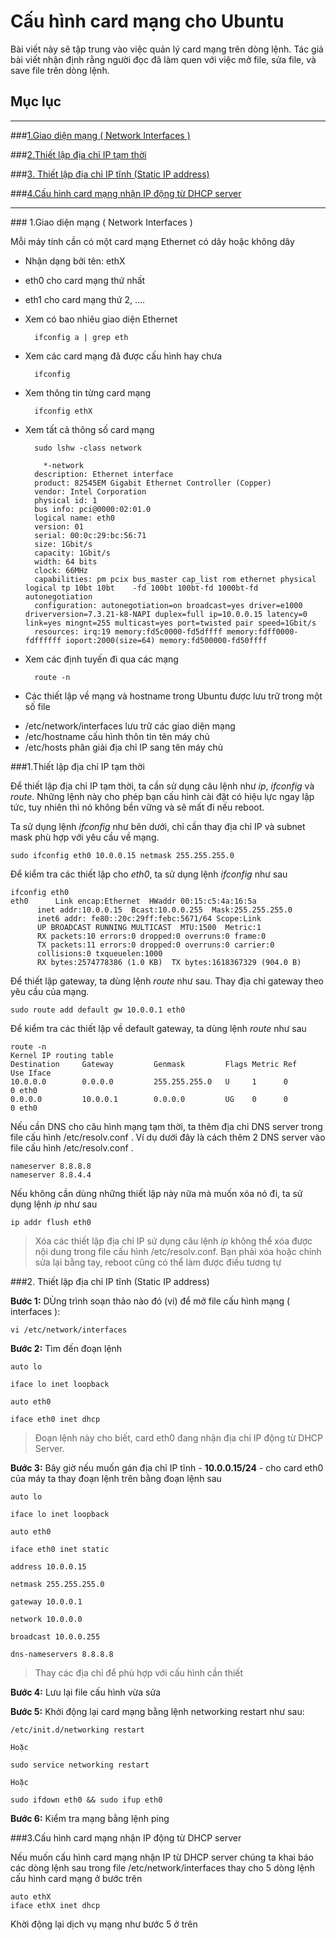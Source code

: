 
# Cấu hình card mạng cho Ubuntu #
>
Bài viết này sẽ tập trung vào việc quản lý card mạng trên dòng lệnh.
Tác giả bài viết nhận định rằng người đọc đã làm quen với việc mở file, sửa file, và save file trên dòng lệnh.

## Mục lục ##

----
###[1.Giao diện mạng ( Network Interfaces )](#net-int)

###[2.Thiết lập địa chỉ IP tạm thời](#ip-temp)

###[3. Thiết lập địa chỉ IP tĩnh (Static IP address)](#sta-ip)

###[4.Cấu hình card mạng nhận IP động từ DHCP server](#dhcp-ip)



----

###<a name = "net-int"> </a>1.Giao diện mạng ( Network Interfaces )

Mỗi máy tính cần có một card mạng Ethernet có dây hoặc không dây

* Nhận dạng bởi tên: ethX

 * eth0 cho card mạng thứ nhất

 * eth1 cho card mạng thứ 2, ....

* Xem có bao nhiêu giao diện Ethernet

		ifconfig a | grep eth

* Xem các card mạng đã được cấu hình hay chưa

		ifconfig  

* Xem thông tin từng card mạng

		ifconfig ethX

* Xem tất cả thông số card mạng

		sudo lshw -class network

		  *-network
       	description: Ethernet interface
       	product: 82545EM Gigabit Ethernet Controller (Copper)
       	vendor: Intel Corporation
       	physical id: 1
       	bus info: pci@0000:02:01.0
       	logical name: eth0
       	version: 01
       	serial: 00:0c:29:bc:56:71
       	size: 1Gbit/s
       	capacity: 1Gbit/s
       	width: 64 bits
       	clock: 66MHz
       	capabilities: pm pcix bus_master cap_list rom ethernet physical logical tp 10bt 10bt	-fd 100bt 100bt-fd 1000bt-fd autonegotiation
       	configuration: autonegotiation=on broadcast=yes driver=e1000 driverversion=7.3.21-k8-NAPI duplex=full ip=10.0.0.15 latency=0 link=yes mingnt=255 multicast=yes port=twisted pair speed=1Gbit/s
       	resources: irq:19 memory:fd5c0000-fd5dffff memory:fdff0000-fdffffff ioport:2000(size=64) memory:fd500000-fd50ffff


* Xem các định tuyến đi qua các mạng

		route -n

* Các thiết lập về mạng và hostname trong Ubuntu được lưu trữ trong một số file
 

 - /etc/network/interfaces lưu trữ các giao diện mạng
 - /etc/hostname cấu hình thôn tin tên máy chủ
 - /etc/hosts phân giải địa chỉ IP sang tên máy chủ
 


###1.Thiết lập địa chỉ IP tạm thời

Để thiết lập địa chỉ IP tạm thời, ta cần sử dụng câu lệnh như *ip*, *ifconfig* và *route*. Những lệnh này cho phép bạn cấu hình cài đặt có hiệu lực ngay lập tức, tuy nhiên thì nó không bền vững và sẽ mất đi nếu reboot.

Ta sử dụng lệnh *ifconfig* như bên dưới, chỉ cần thay địa chỉ IP và subnet mask phù hợp với yêu cầu về mạng.

    sudo ifconfig eth0 10.0.0.15 netmask 255.255.255.0

Để kiểm tra các thiết lập cho *eth0*, ta sử dụng lệnh *ifconfig* như sau

	ifconfig eth0
	eth0      Link encap:Ethernet  HWaddr 00:15:c5:4a:16:5a  
          inet addr:10.0.0.15  Bcast:10.0.0.255  Mask:255.255.255.0
          inet6 addr: fe80::20c:29ff:febc:5671/64 Scope:Link
          UP BROADCAST RUNNING MULTICAST  MTU:1500  Metric:1
          RX packets:10 errors:0 dropped:0 overruns:0 frame:0
          TX packets:11 errors:0 dropped:0 overruns:0 carrier:0
          collisions:0 txqueuelen:1000 
          RX bytes:2574778386 (1.0 KB)  TX bytes:1618367329 (904.0 B)
         

Để thiết lập gateway, ta dùng lệnh *route* như sau. Thay địa chỉ gateway theo yêu cầu của mạng.

	sudo route add default gw 10.0.0.1 eth0

Để kiểm tra các thiết lập về default gateway, ta dùng lệnh *route* như sau
	
	route -n
	Kernel IP routing table
	Destination     Gateway         Genmask         Flags Metric Ref    Use Iface
	10.0.0.0        0.0.0.0         255.255.255.0   U     1      0        0 eth0
	0.0.0.0         10.0.0.1        0.0.0.0         UG    0      0        0 eth0	


 Nếu cần DNS cho câu hình mạng tạm thời, ta thêm địa chỉ DNS server trong file cấu hình /etc/resolv.conf . Ví dụ dưới đây là cách thêm 2 DNS server vào file cấu hình /etc/resolv.conf .
	
	nameserver 8.8.8.8
	nameserver 8.8.4.4

Nếu không cần dùng những thiết lập này nữa mà muốn xóa nó đi, ta sử dụng lệnh *ip* như sau

	ip addr flush eth0    

	
> Xóa các thiết lập địa chỉ IP sử dụng câu lệnh *ip* không thể xóa được nội dung trong file cấu hình /etc/resolv.conf. Bạn phải xóa hoặc chỉnh sửa lại bằng tay, reboot cũng có thể làm được điều tương tự


###2. Thiết lập địa chỉ IP tĩnh (Static IP address)

**Bước 1:** DÙng trình soạn thảo nào đó (vi) để mở file cấu hình mạng ( interfaces ):
	
	vi /etc/network/interfaces

**Bước 2:** Tìm đến đoạn lệnh

	auto lo

	iface lo inet loopback

	auto eth0

	iface eth0 inet dhcp

>Đoạn lệnh này cho biết, card eth0 đang nhận địa chỉ IP động từ DHCP Server.

**Bước 3:** Bây giờ nếu muốn gán địa chỉ IP tĩnh - **10.0.0.15/24** - cho card eth0 của máy ta thay đoạn lệnh trên bằng đoạn lệnh sau

	auto lo

	iface lo inet loopback

	auto eth0

	iface eth0 inet static

	address 10.0.0.15

	netmask 255.255.255.0

	gateway 10.0.0.1

	network 10.0.0.0

	broadcast 10.0.0.255

	dns-nameservers 8.8.8.8


>Thay các địa chỉ để phù hợp với cấu hình cần thiết

**Bước 4:** Lưu lại file cấu hình vừa sửa

**Bước 5:** Khởi động lại card mạng bằng lệnh networking restart như sau:

	/etc/init.d/networking restart

	Hoặc

	sudo service networking restart

	Hoặc 

	sudo ifdown eth0 && sudo ifup eth0

**Bước 6:** Kiểm tra mạng bằng lệnh ping 


###3.Cấu hình card mạng nhận IP động từ DHCP server

Nếu muốn cấu hình card mạng nhận IP từ DHCP server chúng ta khai báo các dòng lệnh sau trong file /etc/network/interfaces thay cho 5 dòng lệnh cấu hình card mạng ở bước trên
	
	auto ethX
	iface ethX inet dhcp
	
Khời động lại dịch vụ mạng như bước 5 ở trên